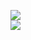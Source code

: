 [![](https://img.shields.io/badge/Made%20With-Github%20Spray-lightgrey.svg?style=for-the-badge&logo=github)](https://github.com/Annihil/github-spray#17728)  
[![](https://i.imgur.com/2DrTn0Z.gif)](https://github.com/Annihil/github-spray)